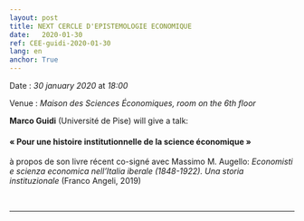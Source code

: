 ```yaml
---
layout: post
title: NEXT CERCLE D'EPISTEMOLOGIE ECONOMIQUE
date:   2020-01-30
ref: CEE-guidi-2020-01-30
lang: en
anchor: True
---
```


<i class="fas fa-table"></i> Date : *30 january 2020* at *18:00*

<i class="fas fa-map-marked"></i> Venue : *Maison des Sciences Économiques, room on the 6th floor*

**Marco Guidi** (Université de Pise) will give a talk:

####  « Pour une histoire institutionnelle de la science  économique »

à propos de son livre récent co-signé avec Massimo M. Augello:  *Economisti e scienza economica nell’Italia iberale (1848-1922). Una storia instituzionale* (Franco Angeli, 2019)


<!--more-->

<br>
<hr />
<br>





